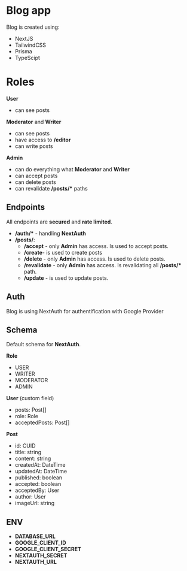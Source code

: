 # Blog app

Blog is created using:

- NextJS
- TailwindCSS
- Prisma
- TypeScipt

# Roles

**User**

- can see posts

**Moderator** and **Writer**

- can see posts
- have access to **/editor**
- can write posts

**Admin**

- can do everything what **Moderator** and **Writer**
- can accept posts
- can delete posts
- can revalidate **/posts/\*** paths

## Endpoints

All endpoints are **secured** and **rate limited**.

- **/auth/\*** - handling **NextAuth**
- **/posts/**:
  - **/accept** - only **Admin** has access. Is used to accept posts.
  - **/create**- is used to create posts
  - **/delete** - only **Admin** has access. Is used to delete posts.
  - **/revalidate** - only **Admin** has access. Is revalidating all **/posts/\*** path.
  - **/update** - is used to update posts.

## Auth

Blog is using NextAuth for authentification with Google Provider

## Schema

Default schema for **NextAuth**.

**Role**

- USER
- WRITER
- MODERATOR
- ADMIN

**User** (custom field)

- posts: Post[]
- role: Role
- acceptedPosts: Post[]

**Post**

- id: CUID
- title: string
- content: string
- createdAt: DateTime
- updatedAt: DateTime
- published: boolean
- accepted: boolean
- acceptedBy: User
- author: User
- imageUrl: string

## ENV

- **DATABASE_URL**
- **GOOGLE_CLIENT_ID**
- **GOOGLE_CLIENT_SECRET**
- **NEXTAUTH_SECRET**
- **NEXTAUTH_URL**
